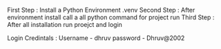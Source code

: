 First Step : Install a Python Environment .venv
Second Step : After environment install call a all python command for project run
Third Step : After all installation  run proejct and login

Login Credintals : Username - dhruv
                   password - Dhruv@2002
